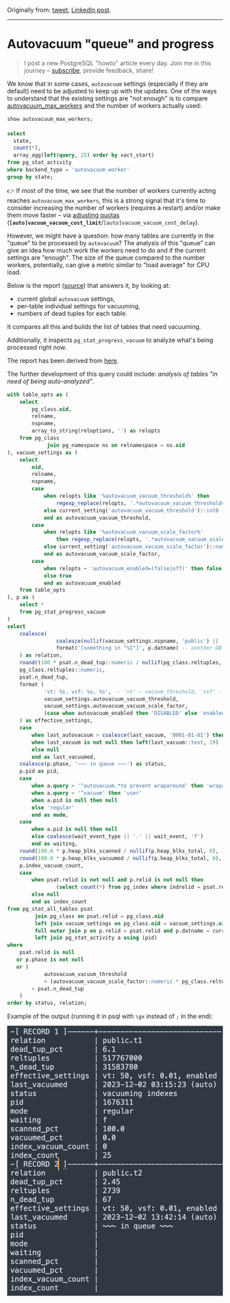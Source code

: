Originally from: [tweet](https://twitter.com/samokhvalov/status/1730979356363882889), [LinkedIn post]().

---

# Autovacuum "queue" and progress

> I post a new PostgreSQL "howto" article every day. Join me in this
> journey – [subscribe](https://twitter.com/samokhvalov/), provide feedback, share!

We know that in some cases, `autovacuum` settings (especially if they are default) need to be adjusted to keep up 
with the updates. One of the ways to understand that the existing settings are "not enough" is to compare
[autovacuum_max_workers](https://postgresqlco.nf/doc/en/param/autovacuum_max_workers/) and the number of workers
actually used:

```sql
show autovacuum_max_workers;

select
  state,
  count(*),
  array_agg(left(query, 25) order by xact_start)
from pg_stat_activity
where backend_type = 'autovacuum worker'
group by state;
```

👉 If most of the time, we see that the number of workers currently acting reaches `autovacuum_max_workers`, this 
is a strong signal that it's time to consider increasing the number of workers (requires a restart) and/or make them 
move faster – via [adjusting quotas](https://www.postgresql.org/docs/current/runtime-config-autovacuum.html) 
(<code><b>[auto]vacuum_vacuum_cost_limit</b></code>/<code>[auto]vacuum_vacuum_cost_delay</code>).

However, we might have a question: how many tables are currently in the "queue" to be processed by `autovacuum`? The
analysis of this "queue" can give an idea how much work the workers need to do and if the current settings are "enough".
The size of the queue compared to the number workers, potentially, can give a metric similar to "load average" for CPU
load.

Below is the report ([source](https://gitlab.com/-/snippets/1889668)) that answers it, by looking at:

- current global `autovacuum` settings,
- per-table individual settings for vacuuming,
- numbers of dead tuples for each table.

It compares all this and builds the list of tables that need vacuuming.

Additionally, it inspects `pg_stat_progress_vacuum` to analyze what's being processed right now.

The report has been derived from [here](https://github.com/avito-tech/dba-utils/blob/master/munin/vacuum_queue).

The further development of this query could include:
_analysis of tables "in need of being auto-analyzed"_.

```sql
with table_opts as (
    select
        pg_class.oid,
        relname,
        nspname,
        array_to_string(reloptions, '') as relopts
    from pg_class
             join pg_namespace ns on relnamespace = ns.oid
), vacuum_settings as (
    select
        oid,
        relname,
        nspname,
        case
            when relopts like '%autovacuum_vacuum_threshold%' then
                regexp_replace(relopts, '.*autovacuum_vacuum_threshold=([0-9.]+).*', e'\\1')::int8
            else current_setting('autovacuum_vacuum_threshold')::int8
            end as autovacuum_vacuum_threshold,
        case
            when relopts like '%autovacuum_vacuum_scale_factor%'
                then regexp_replace(relopts, '.*autovacuum_vacuum_scale_factor=([0-9.]+).*', e'\\1')::numeric
            else current_setting('autovacuum_vacuum_scale_factor')::numeric
            end as autovacuum_vacuum_scale_factor,
        case
            when relopts ~ 'autovacuum_enabled=(false|off)' then false
            else true
            end as autovacuum_enabled
    from table_opts
), p as (
    select *
    from pg_stat_progress_vacuum
)
select
    coalesce(
                coalesce(nullif(vacuum_settings.nspname, 'public') || '.', '') || vacuum_settings.relname, -- current DB
                format('[something in "%I"]', p.datname) -- another DB
    ) as relation,
    round((100 * psat.n_dead_tup::numeric / nullif(pg_class.reltuples, 0))::numeric, 2) as dead_tup_pct,
    pg_class.reltuples::numeric,
    psat.n_dead_tup,
    format (
            'vt: %s, vsf: %s, %s', -- 'vt' – vacuum_threshold, 'vsf' - vacuum_scale_factor
            vacuum_settings.autovacuum_vacuum_threshold,
            vacuum_settings.autovacuum_vacuum_scale_factor,
            (case when autovacuum_enabled then 'DISABLED' else 'enabled' end)
    ) as effective_settings,
    case
        when last_autovacuum > coalesce(last_vacuum, '0001-01-01') then left(last_autovacuum::text, 19) || ' (auto)'
        when last_vacuum is not null then left(last_vacuum::text, 19) || ' (manual)'
        else null
        end as last_vacuumed,
    coalesce(p.phase, '~~~ in queue ~~~') as status,
    p.pid as pid,
    case
        when a.query ~ '^autovacuum.*to prevent wraparound' then 'wraparound'
        when a.query ~ '^vacuum' then 'user'
        when a.pid is null then null
        else 'regular'
        end as mode,
    case
        when a.pid is null then null
        else coalesce(wait_event_type || '.' || wait_event, 'f')
        end as waiting,
    round(100.0 * p.heap_blks_scanned / nullif(p.heap_blks_total, 0), 1) as scanned_pct,
    round(100.0 * p.heap_blks_vacuumed / nullif(p.heap_blks_total, 0), 1) as vacuumed_pct,
    p.index_vacuum_count,
    case
        when psat.relid is not null and p.relid is not null then
                (select count(*) from pg_index where indrelid = psat.relid)
        else null
        end as index_count
from pg_stat_all_tables psat
         join pg_class on psat.relid = pg_class.oid
         left join vacuum_settings on pg_class.oid = vacuum_settings.oid
         full outer join p on p.relid = psat.relid and p.datname = current_database()
         left join pg_stat_activity a using (pid)
where
    psat.relid is null
   or p.phase is not null
   or (
            autovacuum_vacuum_threshold
            + (autovacuum_vacuum_scale_factor::numeric * pg_class.reltuples)
        < psat.n_dead_tup
    )
order by status, relation;
```

Example of the output (running it in psql with `\gx` instead of `;` in the end):

![tables to be autovacuumed](./files/0067_tables_to_be_autovacuumed.png)
